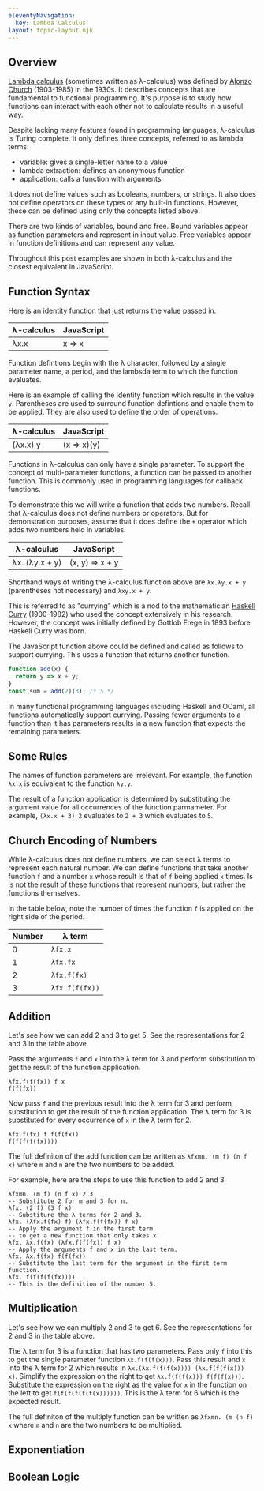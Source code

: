 ```yaml
---
eleventyNavigation:
  key: Lambda Calculus
layout: topic-layout.njk
---
```


## Overview

<a href="https://en.wikipedia.org/wiki/Lambda_calculus"
target="_blank">Lambda calculus</a> (sometimes written as λ-calculus) was
defined by <a href="https://en.wikipedia.org/wiki/Alonzo_Church"
target="_blank">Alonzo Church</a> (1903-1985) in the 1930s.
It describes concepts that are fundamental to functional programming.
It's purpose is to study how functions can interact with each other
not to calculate results in a useful way.

Despite lacking many features found in programming languages,
λ-calculus is Turing complete.
It only defines three concepts, referred to as lambda terms:

- variable: gives a single-letter name to a value
- lambda extraction: defines an anonymous function
- application: calls a function with arguments

It does not define values such as booleans, numbers, or strings.
It also does not define operators on these types or any built-in functions.
However, these can be defined using only the concepts listed above.

There are two kinds of variables, bound and free.
Bound variables appear as function parameters and represent in input value.
Free variables appear in function definitions and can represent any value.

Throughout this post examples are shown in both
λ-calculus and the closest equivalent in JavaScript.

## Function Syntax

Here is an identity function that just returns the value passed in.

| λ-calculus | JavaScript |
| ---------- | ---------- |
| λx.x       | x => x     |

Function defintions begin with the λ character,
followed by a single parameter name, a period, and
the lambsda term to which the function evaluates.

Here is an example of calling the identity function
which results in the value `y`.
Parentheses are used to surround function defintions
and enable them to be applied.
They are also used to define the order of operations.

| λ-calculus | JavaScript  |
| ---------- | ----------- |
| (λx.x) y   | (x => x)(y) |

Functions in λ-calculus can only have a single parameter.
To support the concept of multi-parameter functions,
a function can be passed to another function.
This is commonly used in programming languages for callback functions.

To demonstrate this we will write a function that adds two numbers.
Recall that λ-calculus does not define numbers or operators.
But for demonstration purposes, assume that it does define the `+` operator
which adds two numbers held in variables.

| λ-calculus     | JavaScript      |
| -------------- | --------------- |
| λx. (λy.x + y) | (x, y) => x + y |

Shorthand ways of writing the λ-calculus function above are
`λx.λy.x + y` (parentheses not necessary) and `λxy.x + y`.

This is referred to as "currying" which is a nod to the mathematician
<a href="https://en.wikipedia.org/wiki/Haskell_Curry"
target="_blank">Haskell Curry</a> (1900-1982)
who used the concept extensively in his research.
However, the concept was initially defined by Gottlob Frege in 1893
before Haskell Curry was born.

The JavaScript function above could be defined and called
as follows to support currying.
This uses a function that returns another function.

```js
function add(x) {
  return y => x + y;
}
const sum = add(2)(3); /* 5 */
```

In many functional programming languages including Haskell and OCaml,
all functions automatically support currying.
Passing fewer arguments to a function than it has parameters
results in a new function that expects the remaining parameters.

## Some Rules

The names of function parameters are irrelevant.
For example, the function `λx.x` is equivalent to the function `λy.y`.

The result of a function application is determined by substituting
the argument value for all occurrences of the function parmameter.
For example, `(λx.x + 3) 2` evaluates to `2 + 3` which evaluates to `5`.

## Church Encoding of Numbers

While λ-calculus does not define numbers,
we can select λ terms to represent each natural number.
We can define functions that take another function `f` and a number `x`
whose result is that of `f` being applied `x` times.
Is is not the result of these functions that represent numbers,
but rather the functions themselves.

In the table below, note the number of times the function `f` is applied
on the right side of the period.

| Number | λ term         |
| ------ | -------------- |
| 0      | `λfx.x`        |
| 1      | `λfx.fx`       |
| 2      | `λfx.f(fx)`    |
| 3      | `λfx.f(f(fx))` |

## Addition

Let's see how we can add 2 and 3 to get 5.
See the representations for 2 and 3 in the table above.

Pass the arguments `f` and `x` into the λ term for 3
and perform substitution to get the result of the function application.

```text
λfx.f(f(fx)) f x
f(f(fx))
```

Now pass `f` and the previous result into the λ term for 3
and perform substitution to get the result of the function application.
The λ term for 3 is substituted for every occurrence of `x` in the λ term for 2.

```text
λfx.f(fx) f f(f(fx))
f(f(f(f(fx))))
```

The full definiton of the add function
can be written as `λfxmn. (m f) (n f x)`
where `m` and `n` are the two numbers to be added.

For example, here are the steps to use this function to add 2 and 3.

```text
λfxmn. (m f) (n f x) 2 3
-- Substitute 2 for m and 3 for n.
λfx. (2 f) (3 f x)
-- Substiture the λ terms for 2 and 3.
λfx. (λfx.f(fx) f) (λfx.f(f(fx)) f x)
-- Apply the argument f in the first term
-- to get a new function that only takes x.
λfx. λx.f(fx) (λfx.f(f(fx)) f x)
-- Apply the arguments f and x in the last term.
λfx. λx.f(fx) f(f(fx))
-- Substitute the last term for the argument in the first term function.
λfx. f(f(f(f(fx))))
-- This is the definition of the number 5.
```

## Multiplication

Let's see how we can multiply 2 and 3 to get 6.
See the representations for 2 and 3 in the table above.

The λ term for 3 is a function that has two parameters.
Pass only `f` into this to get the single parameter function `λx.f(f(f(x)))`.
Pass this result and `x` into the λ term for 2 which results in
`λx.(λx.f(f(f(x)))) (λx.f(f(f(x))) x)`.
Simplify the expression on the right to get
`λx.f(f(f(x))) f(f(f(x)))`.
Substitute the expression on the right as the
value for `x` in the function on the left to get
`f(f(f(f(f(f(x))))))`.
This is the λ term for 6 which is the expected result.

The full definiton of the multiply function
can be written as `λfxmn. (m (n f) x`
where `m` and `n` are the two numbers to be multiplied.

## Exponentiation

## Boolean Logic
